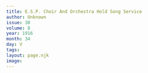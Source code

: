```yaml
---
title: E.S.P. Choir And Orchestra Hold Song Service
author: Unknown
issue: 30
volume: 8
year: 1916
month: 34
day: V
tags:
layout: page.njk
image:
---
```



